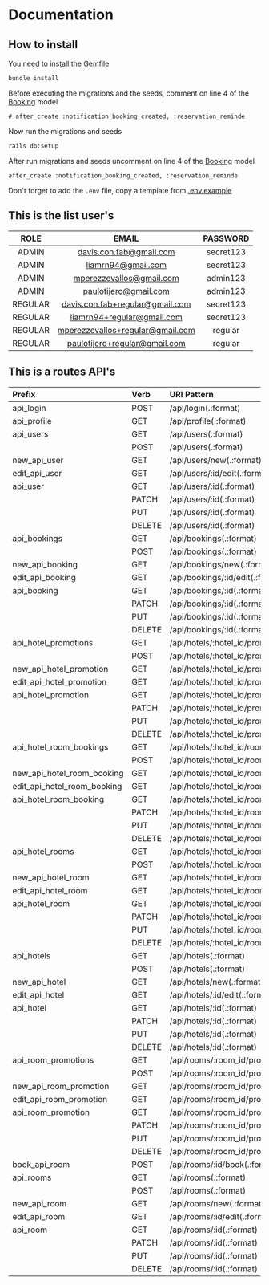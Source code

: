 # Documentation

## How to install

You need to install the Gemfile

```
bundle install
```

Before executing the migrations and the seeds, comment on line 4 of the [Booking](https://github.com/codeableorg/rails-booking-clon/blob/master/app/models/booking.rb) model

```
# after_create :notification_booking_created, :reservation_reminde
```

Now run the migrations and seeds

```
rails db:setup
```

After run migrations and seeds uncomment on line 4 of the [Booking](https://github.com/codeableorg/rails-booking-clon/blob/master/app/models/booking.rb) model

```
after_create :notification_booking_created, :reservation_reminde
```

Don't forget to add the `.env` file, copy a template from [.env.example](https://github.com/codeableorg/rails-booking-clon/blob/master/.env.example)

## This is the list user's

|  ROLE   |              EMAIL               | PASSWORD  |
| :-----: | :------------------------------: | :-------: |
|  ADMIN  |     davis.con.fab@gmail.com      | secret123 |
|  ADMIN  |        liamrn94@gmail.com        | secret123 |
|  ADMIN  |     mperezzevallos@gmail.com     | admin123  |
|  ADMIN  |      paulotijero@gmail.com       | admin123  |
| REGULAR | davis.con.fab+regular@gmail.com  | secret123 |
| REGULAR |    liamrn94+regular@gmail.com    | secret123 |
| REGULAR | mperezzevallos+regular@gmail.com |  regular  |
| REGULAR |  paulotijero+regular@gmail.com   |  regular  |

## This is a routes API's

| Prefix                      | Verb   | URI Pattern                                                      |
| :-------------------------- | :----- | :--------------------------------------------------------------- |
| api_login                   | POST   | /api/login(.:format)                                             |
| api_profile                 | GET    | /api/profile(.:format)                                           |
| api_users                   | GET    | /api/users(.:format)                                             |
|                             | POST   | /api/users(.:format)                                             |
| new_api_user                | GET    | /api/users/new(.:format)                                         |
| edit_api_user               | GET    | /api/users/:id/edit(.:format)                                    |
| api_user                    | GET    | /api/users/:id(.:format)                                         |
|                             | PATCH  | /api/users/:id(.:format)                                         |
|                             | PUT    | /api/users/:id(.:format)                                         |
|                             | DELETE | /api/users/:id(.:format)                                         |
| api_bookings                | GET    | /api/bookings(.:format)                                          |
|                             | POST   | /api/bookings(.:format)                                          |
| new_api_booking             | GET    | /api/bookings/new(.:format)                                      |
| edit_api_booking            | GET    | /api/bookings/:id/edit(.:format)                                 |
| api_booking                 | GET    | /api/bookings/:id(.:format)                                      |
|                             | PATCH  | /api/bookings/:id(.:format)                                      |
|                             | PUT    | /api/bookings/:id(.:format)                                      |
|                             | DELETE | /api/bookings/:id(.:format)                                      |
| api_hotel_promotions        | GET    | /api/hotels/:hotel_id/promotions(.:format)                       |
|                             | POST   | /api/hotels/:hotel_id/promotions(.:format)                       |
| new_api_hotel_promotion     | GET    | /api/hotels/:hotel_id/promotions/new(.:format)                   |
| edit_api_hotel_promotion    | GET    | /api/hotels/:hotel_id/promotions/:id/edit(.:format)              |
| api_hotel_promotion         | GET    | /api/hotels/:hotel_id/promotions/:id(.:format)                   |
|                             | PATCH  | /api/hotels/:hotel_id/promotions/:id(.:format)                   |
|                             | PUT    | /api/hotels/:hotel_id/promotions/:id(.:format)                   |
|                             | DELETE | /api/hotels/:hotel_id/promotions/:id(.:format)                   |
| api_hotel_room_bookings     | GET    | /api/hotels/:hotel_id/rooms/:room_id/bookings(.:format)          |
|                             | POST   | /api/hotels/:hotel_id/rooms/:room_id/bookings(.:format)          |
| new_api_hotel_room_booking  | GET    | /api/hotels/:hotel_id/rooms/:room_id/bookings/new(.:format)      |
| edit_api_hotel_room_booking | GET    | /api/hotels/:hotel_id/rooms/:room_id/bookings/:id/edit(.:format) |
| api_hotel_room_booking      | GET    | /api/hotels/:hotel_id/rooms/:room_id/bookings/:id(.:format)      |
|                             | PATCH  | /api/hotels/:hotel_id/rooms/:room_id/bookings/:id(.:format)      |
|                             | PUT    | /api/hotels/:hotel_id/rooms/:room_id/bookings/:id(.:format)      |
|                             | DELETE | /api/hotels/:hotel_id/rooms/:room_id/bookings/:id(.:format)      |
| api_hotel_rooms             | GET    | /api/hotels/:hotel_id/rooms(.:format)                            |
|                             | POST   | /api/hotels/:hotel_id/rooms(.:format)                            |
| new_api_hotel_room          | GET    | /api/hotels/:hotel_id/rooms/new(.:format)                        |
| edit_api_hotel_room         | GET    | /api/hotels/:hotel_id/rooms/:id/edit(.:format)                   |
| api_hotel_room              | GET    | /api/hotels/:hotel_id/rooms/:id(.:format)                        |
|                             | PATCH  | /api/hotels/:hotel_id/rooms/:id(.:format)                        |
|                             | PUT    | /api/hotels/:hotel_id/rooms/:id(.:format)                        |
|                             | DELETE | /api/hotels/:hotel_id/rooms/:id(.:format)                        |
| api_hotels                  | GET    | /api/hotels(.:format)                                            |
|                             | POST   | /api/hotels(.:format)                                            |
| new_api_hotel               | GET    | /api/hotels/new(.:format)                                        |
| edit_api_hotel              | GET    | /api/hotels/:id/edit(.:format)                                   |
| api_hotel                   | GET    | /api/hotels/:id(.:format)                                        |
|                             | PATCH  | /api/hotels/:id(.:format)                                        |
|                             | PUT    | /api/hotels/:id(.:format)                                        |
|                             | DELETE | /api/hotels/:id(.:format)                                        |
| api_room_promotions         | GET    | /api/rooms/:room_id/promotions(.:format)                         |
|                             | POST   | /api/rooms/:room_id/promotions(.:format)                         |
| new_api_room_promotion      | GET    | /api/rooms/:room_id/promotions/new(.:format)                     |
| edit_api_room_promotion     | GET    | /api/rooms/:room_id/promotions/:id/edit(.:format)                |
| api_room_promotion          | GET    | /api/rooms/:room_id/promotions/:id(.:format)                     |
|                             | PATCH  | /api/rooms/:room_id/promotions/:id(.:format)                     |
|                             | PUT    | /api/rooms/:room_id/promotions/:id(.:format)                     |
|                             | DELETE | /api/rooms/:room_id/promotions/:id(.:format)                     |
| book_api_room               | POST   | /api/rooms/:id/book(.:format)                                    |
| api_rooms                   | GET    | /api/rooms(.:format)                                             |
|                             | POST   | /api/rooms(.:format)                                             |
| new_api_room                | GET    | /api/rooms/new(.:format)                                         |
| edit_api_room               | GET    | /api/rooms/:id/edit(.:format)                                    |
| api_room                    | GET    | /api/rooms/:id(.:format)                                         |
|                             | PATCH  | /api/rooms/:id(.:format)                                         |
|                             | PUT    | /api/rooms/:id(.:format)                                         |
|                             | DELETE | /api/rooms/:id(.:format)                                         |
